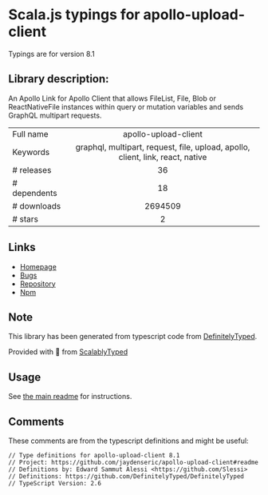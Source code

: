 
# Scala.js typings for apollo-upload-client

Typings are for version 8.1

## Library description:
An Apollo Link for Apollo Client that allows FileList, File, Blob or ReactNativeFile instances within query or mutation variables and sends GraphQL multipart requests.

|                    |                 |
| ------------------ | :-------------: |
| Full name          | apollo-upload-client |
| Keywords           | graphql, multipart, request, file, upload, apollo, client, link, react, native |
| # releases         | 36 |
| # dependents       | 18 |
| # downloads        | 2694509 |
| # stars            | 2 |

## Links
- [Homepage](https://github.com/jaydenseric/apollo-upload-client#readme)
- [Bugs](https://github.com/jaydenseric/apollo-upload-client/issues)
- [Repository](https://github.com/jaydenseric/apollo-upload-client)
- [Npm](https://www.npmjs.com/package/apollo-upload-client)
    


## Note
This library has been generated from typescript code from [DefinitelyTyped](https://definitelytyped.org).

Provided with :purple_heart: from [ScalablyTyped](https://github.com/oyvindberg/ScalablyTyped)

## Usage
See [the main readme](../../readme.md) for instructions.

## Comments

These comments are from the typescript definitions and might be useful:
```
// Type definitions for apollo-upload-client 8.1
// Project: https://github.com/jaydenseric/apollo-upload-client#readme
// Definitions by: Edward Sammut Alessi <https://github.com/Slessi>
// Definitions: https://github.com/DefinitelyTyped/DefinitelyTyped
// TypeScript Version: 2.6

```

